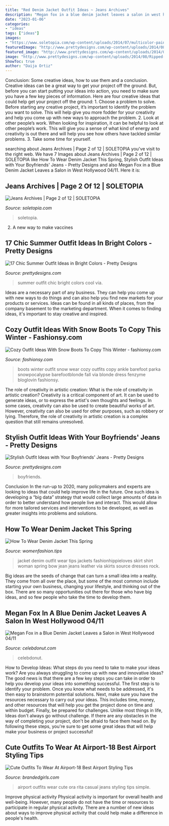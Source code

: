 ```yaml
---
title: "Red Denim Jacket Outfit Ideas ~ Jeans Archives"
description: "Megan fox in a blue denim jacket leaves a salon in west hollywood 04/11"
date: "2023-01-06"
categories:
- "ideas"
tags: ["ideas"]
images:
- "https://www.soletopia.com/wp-content/uploads/2014/07/multicolor-paint-splatter-denim-white-sneakers-mens-fashion.jpg"
featuredImage: "http://www.prettydesigns.com/wp-content/uploads/2014/08/Ripped-Jeans-and-White-Blazer-Outfit-Idea.jpg"
featured_image: "http://www.prettydesigns.com/wp-content/uploads/2014/08/Ripped-Jeans-and-White-Blazer-Outfit-Idea.jpg"
image: "http://www.prettydesigns.com/wp-content/uploads/2014/08/Ripped-Jeans-and-White-Blazer-Outfit-Idea.jpg"
ShowToc: true
author: "Daija Ortiz"
---
```



Conclusion: Some creative ideas, how to use them and a conclusion.
Creative ideas can be a great way to get your project off the ground. But, before you can start putting your ideas into action, you need to make sure you have a few key pieces of information. Here are four creative ideas that could help get your project off the ground: 1. Choose a problem to solve. Before starting any creative project, it’s important to identify the problem you want to solve. This will help give you more fodder for your creativity and help you come up with new ways to approach the problem. 2. Look at other people’s work. When looking for inspiration, it can be helpful to look at other people’s work. This will give you a sense of what kind of energy and creativity is out there and will help you see how others have tackled similar problems. 3. Take some time for yourself.

	

		
searching about Jeans Archives | Page 2 of 12 | SOLETOPIA you've visit to the right web. We have 7 Images about Jeans Archives | Page 2 of 12 | SOLETOPIA like How To Wear Denim Jacket This Spring, Stylish Outfit Ideas with Your Boyfriends&#039; Jeans - Pretty Designs and also Megan Fox in a Blue Denim Jacket Leaves a Salon in West Hollywood 04/11. Here it is:
		
    
## Jeans Archives | Page 2 Of 12 | SOLETOPIA

<img loading=lazy src="https://www.soletopia.com/wp-content/uploads/2014/07/multicolor-paint-splatter-denim-white-sneakers-mens-fashion.jpg" onerror="this.onerror=null;this.src='https://tse3.mm.bing.net/th?id=OIP.SU7nweHENRRvFtgZ7tqbiwHaLH&amp;pid=15.1';" alt="Jeans Archives | Page 2 of 12 | SOLETOPIA">

_Source: soletopia.com_

>soletopia. 

	

2. A new way to make vaccines 

    
## 17 Chic Summer Outfit Ideas In Bright Colors - Pretty Designs

<img loading=lazy src="http://www.prettydesigns.com/wp-content/uploads/2014/06/Chic-Summer-Outfit.jpg" onerror="this.onerror=null;this.src='https://tse2.mm.bing.net/th?id=OIP.YPBAn0ImFOHGF9vsnu9yVAHaK3&amp;pid=15.1';" alt="17 Chic Summer Outfit Ideas in Bright Colors - Pretty Designs">

_Source: prettydesigns.com_

>summer outfit chic bright colors cool via. 

	

Ideas are a necessary part of any business. They can help you come up with new ways to do things and can also help you find new markets for your products or services. Ideas can be found in all kinds of places, from the company basement to the marketing department. When it comes to finding ideas, it's important to stay creative and inspired.

    
## Cozy Outfit Ideas With Snow Boots To Copy This Winter - Fashionsy.com

<img loading=lazy src="https://fashionsy.com/wp-content/uploads/2016/01/winter-outfit-630x945.jpg" onerror="this.onerror=null;this.src='https://tse2.mm.bing.net/th?id=OIP.Nda4sjIctB1VbOptsGhQXAHaLH&amp;pid=15.1';" alt="Cozy Outfit Ideas With Snow Boots To Copy This Winter - fashionsy.com">

_Source: fashionsy.com_

>boots winter outfit snow wear cozy outfits copy ankle barefoot parka snowpocalypse barefootblonde fall via blonde dress fenzyme bloglovin fashionsy. 

	

The role of creativity in artistic creation: What is the role of creativity in artistic creation?
Creativity is a critical component of art. It can be used to generate ideas, or to express the artist's own thoughts and feelings. In some cases, creativity can also be used to create beautiful works of art. However, creativity can also be used for other purposes, such as robbery or lying. Therefore, the role of creativity in artistic creation is a complex question that still remains unresolved.

    
## Stylish Outfit Ideas With Your Boyfriends&#039; Jeans - Pretty Designs

<img loading=lazy src="http://www.prettydesigns.com/wp-content/uploads/2014/08/Ripped-Jeans-and-White-Blazer-Outfit-Idea.jpg" onerror="this.onerror=null;this.src='https://tse1.mm.bing.net/th?id=OIP.ySw68U_S053CDdusis8vrwHaK7&amp;pid=15.1';" alt="Stylish Outfit Ideas with Your Boyfriends&#039; Jeans - Pretty Designs">

_Source: prettydesigns.com_

>boyfriends. 

	

Conclusion
In the run-up to 2020, many policymakers and experts are looking to ideas that could help improve life in the future. One such idea is developing a “big data” strategy that would collect large amounts of data in order to better understand how people live and interact. This would allow for more tailored services and interventions to be developed, as well as greater insights into problems and solutions.

    
## How To Wear Denim Jacket This Spring

<img loading=lazy src="https://www.womenfashion.tips/wp-content/uploads/2015/03/img_5333.jpg" onerror="this.onerror=null;this.src='https://tse3.mm.bing.net/th?id=OIP.oI8IjQKhxkEt_L7pmwhbvAHaLH&amp;pid=15.1';" alt="How To Wear Denim Jacket This Spring">

_Source: womenfashion.tips_

>jacket denim outfit wear tips jackets fashionhippieloves skirt shirt woman spring bow jean jeans leather via skirts source dresses rock. 

	

Big ideas are the seeds of change that can turn a small idea into a reality. They come from all over the place, but some of the most common include starting your own business, changing your lifestyle, and thinking out of the box. There are so many opportunities out there for those who have big ideas, and so few people who take the time to develop them.

    
## Megan Fox In A Blue Denim Jacket Leaves A Salon In West Hollywood 04/11

<img loading=lazy src="https://celebdonut.com/wp-content/uploads/2021/04/megan-fox-in-a-blue-denim-jacket-leaves-a-salon-in-west-hollywood-04-11-2021-4-649x1024.jpg" onerror="this.onerror=null;this.src='https://tse2.mm.bing.net/th?id=OIP.gYIgDAdhLaA1Hz1-i45rEgHaLr&amp;pid=15.1';" alt="Megan Fox in a Blue Denim Jacket Leaves a Salon in West Hollywood 04/11">

_Source: celebdonut.com_

>celebdonut. 

	

How to Develop Ideas: What steps do you need to take to make your ideas work?
Are you always struggling to come up with new and innovative ideas? The good news is that there are a few key steps you can take in order to help you develop your ideas into something successful. The first step is to identify your problem. Once you know what needs to be addressed, it's then easy to brainstorm potential solutions. Next, make sure you have the resources necessary to carry out your ideas. This includes time, money, and other resources that will help you get the project done on time and within budget. Finally, be prepared for challenges. Unlike most things in life, Ideas don't always go without challenge. If there are any obstacles in the way of completing your project, don't be afraid to face them head on. By following these steps, you're sure to get some great ideas that will help make your business or project successful!

    
## Cute Outfits To Wear At Airport-18 Best Airport Styling Tips

<img loading=lazy src="http://www.brandedgirls.com/wp-content/uploads/2016/01/54a5de20df4ab9634fd69bacb98a62d5.jpg" onerror="this.onerror=null;this.src='https://tse2.mm.bing.net/th?id=OIP.c9LO7XB-gCkliMcJohRkhQHaKa&amp;pid=15.1';" alt="Cute Outfits To Wear At Airport-18 Best Airport Styling Tips">

_Source: brandedgirls.com_

>airport outfits wear cute ora rita casual jeans styling tips simple. 

	

Improve physical activity
Physical activity is important for overall health and well-being. However, many people do not have the time or resources to participate in regular physical activity. There are a number of new ideas about ways to improve physical activity that could help make a difference in people's health.

